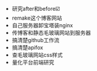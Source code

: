 - 研究after和before☑️
- remake这个博客网站
- 自己服务器卸宝塔装nginx
- 传博客和静态毛玻璃网站到服务器
- 搞清楚github工作流
- 搞清楚apifox
- 查毛玻璃网站css样式
- 量化平台前端研究